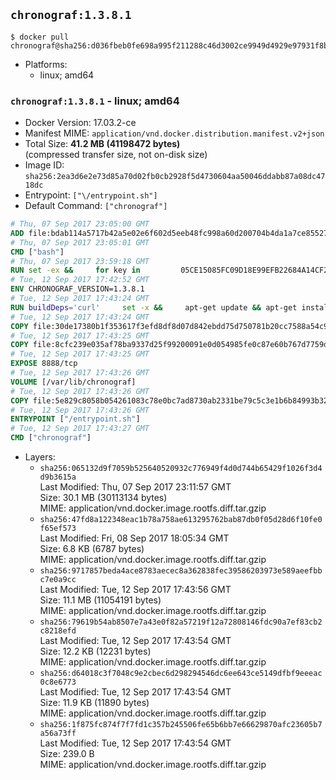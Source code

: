 ## `chronograf:1.3.8.1`

```console
$ docker pull chronograf@sha256:d036fbeb0fe698a995f211288c46d3002ce9949d4929e97931f8b1dc79a9fa06
```

-	Platforms:
	-	linux; amd64

### `chronograf:1.3.8.1` - linux; amd64

-	Docker Version: 17.03.2-ce
-	Manifest MIME: `application/vnd.docker.distribution.manifest.v2+json`
-	Total Size: **41.2 MB (41198472 bytes)**  
	(compressed transfer size, not on-disk size)
-	Image ID: `sha256:2ea3d6e2e73d85a70d02fb0cb2928f5d4730604aa50046ddabb87a08dc4718dc`
-	Entrypoint: `["\/entrypoint.sh"]`
-	Default Command: `["chronograf"]`

```dockerfile
# Thu, 07 Sep 2017 23:05:00 GMT
ADD file:bdab114a5717b42a5e02e6f602d5eeb48fc998a60d200704b4da1a7ce8552775 in / 
# Thu, 07 Sep 2017 23:05:01 GMT
CMD ["bash"]
# Thu, 07 Sep 2017 23:59:18 GMT
RUN set -ex &&     for key in         05CE15085FC09D18E99EFB22684A14CF2582E0C5 ;     do         gpg --keyserver ha.pool.sks-keyservers.net --recv-keys "$key" ||         gpg --keyserver pgp.mit.edu --recv-keys "$key" ||         gpg --keyserver keyserver.pgp.com --recv-keys "$key" ;     done
# Tue, 12 Sep 2017 17:42:52 GMT
ENV CHRONOGRAF_VERSION=1.3.8.1
# Tue, 12 Sep 2017 17:43:24 GMT
RUN buildDeps='curl'     set -x &&     apt-get update && apt-get install -y ca-certificates $buildDeps --no-install-recommends &&     rm -rf /var/lib/apt/lists/* &&     curl -SLO "https://dl.influxdata.com/chronograf/releases/chronograf_${CHRONOGRAF_VERSION}_amd64.deb.asc" &&     curl -SLO "https://dl.influxdata.com/chronograf/releases/chronograf_${CHRONOGRAF_VERSION}_amd64.deb" &&     gpg --batch --verify chronograf_${CHRONOGRAF_VERSION}_amd64.deb.asc chronograf_${CHRONOGRAF_VERSION}_amd64.deb &&     dpkg -i chronograf_${CHRONOGRAF_VERSION}_amd64.deb &&     rm -f chronograf_${CHRONOGRAF_VERSION}_amd64.deb* &&     apt-get purge -y --auto-remove $buildDeps
# Tue, 12 Sep 2017 17:43:24 GMT
COPY file:30de17380b1f353617f3efd8df8d07d842ebdd75d750781b20cc7588a54c918d in /usr/share/chronograf/LICENSE 
# Tue, 12 Sep 2017 17:43:25 GMT
COPY file:8cfc239e035af78ba9337d25f99200091e0d054985fe0c87e60b767d7759d99d in /usr/share/chronograf/agpl-3.0.md 
# Tue, 12 Sep 2017 17:43:25 GMT
EXPOSE 8888/tcp
# Tue, 12 Sep 2017 17:43:26 GMT
VOLUME [/var/lib/chronograf]
# Tue, 12 Sep 2017 17:43:26 GMT
COPY file:5e829c8058b054261083c78e0bc7ad8730ab2331be79c5c3e1b6b84993b3224b in /entrypoint.sh 
# Tue, 12 Sep 2017 17:43:26 GMT
ENTRYPOINT ["/entrypoint.sh"]
# Tue, 12 Sep 2017 17:43:27 GMT
CMD ["chronograf"]
```

-	Layers:
	-	`sha256:065132d9f7059b525640520932c776949f4d0d744b65429f1026f3d4d9b3615a`  
		Last Modified: Thu, 07 Sep 2017 23:11:57 GMT  
		Size: 30.1 MB (30113134 bytes)  
		MIME: application/vnd.docker.image.rootfs.diff.tar.gzip
	-	`sha256:47fd8a122348eac1b78a758ae613295762bab87db0f05d28d6f10fe0f65ef573`  
		Last Modified: Fri, 08 Sep 2017 18:05:34 GMT  
		Size: 6.8 KB (6787 bytes)  
		MIME: application/vnd.docker.image.rootfs.diff.tar.gzip
	-	`sha256:9717857beda4ace8783aecec8a362838fec39586203973e589aeefbbc7e0a9cc`  
		Last Modified: Tue, 12 Sep 2017 17:43:56 GMT  
		Size: 11.1 MB (11054191 bytes)  
		MIME: application/vnd.docker.image.rootfs.diff.tar.gzip
	-	`sha256:79619b54ab8507e7a43e0f82a57219f12a72808146fdc90a7ef83cb2c8218efd`  
		Last Modified: Tue, 12 Sep 2017 17:43:54 GMT  
		Size: 12.2 KB (12231 bytes)  
		MIME: application/vnd.docker.image.rootfs.diff.tar.gzip
	-	`sha256:d64018c3f7048c9e2cbec6d298294546dc6ee643ce5149dfbf9eeeac0c8e6773`  
		Last Modified: Tue, 12 Sep 2017 17:43:54 GMT  
		Size: 11.9 KB (11890 bytes)  
		MIME: application/vnd.docker.image.rootfs.diff.tar.gzip
	-	`sha256:1f875fc874f7f7fd1c357b245506fe65b6bb7e66629870afc23605b7a56a73ff`  
		Last Modified: Tue, 12 Sep 2017 17:43:54 GMT  
		Size: 239.0 B  
		MIME: application/vnd.docker.image.rootfs.diff.tar.gzip
